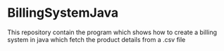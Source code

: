 # BillingSystemJava
This repository contain the program which shows how to create a billing system in java which fetch the product  details from a .csv file
